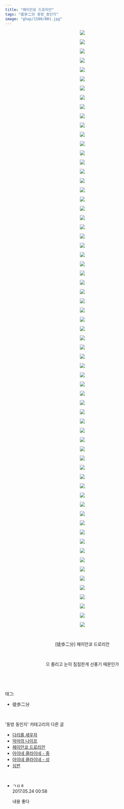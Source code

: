 ```yaml
---
title: "헤이안쿄 드로리안"
tags: "徒歩二分 동방_동인지"
image: "ghap/1580/001.jpg"
---
```

<div class="article">
<p style="text-align: center; clear: none; float: none;"><img src="{{ site.nasurl }}/ghap/1580/001.jpg"/></p>
<p style="text-align: center; clear: none; float: none;"><img src="{{ site.nasurl }}/ghap/1580/002.jpg"/></p>
<p style="text-align: center; clear: none; float: none;"><img src="{{ site.nasurl }}/ghap/1580/003.jpg"/></p>
<p style="text-align: center; clear: none; float: none;"><img src="{{ site.nasurl }}/ghap/1580/004.jpg"/></p>
<p style="text-align: center; clear: none; float: none;"><img src="{{ site.nasurl }}/ghap/1580/005.jpg"/></p>
<p style="text-align: center; clear: none; float: none;"><img src="{{ site.nasurl }}/ghap/1580/006.jpg"/></p>
<p style="text-align: center; clear: none; float: none;"><img src="{{ site.nasurl }}/ghap/1580/007.jpg"/></p>
<p style="text-align: center; clear: none; float: none;"><img src="{{ site.nasurl }}/ghap/1580/008.jpg"/></p>
<p style="text-align: center; clear: none; float: none;"><img src="{{ site.nasurl }}/ghap/1580/009.jpg"/></p>
<p style="text-align: center; clear: none; float: none;"><img src="{{ site.nasurl }}/ghap/1580/010.jpg"/></p>
<p style="text-align: center; clear: none; float: none;"><img src="{{ site.nasurl }}/ghap/1580/011.jpg"/></p>
<p style="text-align: center; clear: none; float: none;"><img src="{{ site.nasurl }}/ghap/1580/012.jpg"/></p>
<p style="text-align: center; clear: none; float: none;"><img src="{{ site.nasurl }}/ghap/1580/013.jpg"/></p>
<p style="text-align: center; clear: none; float: none;"><img src="{{ site.nasurl }}/ghap/1580/014.jpg"/></p>
<p style="text-align: center; clear: none; float: none;"><img src="{{ site.nasurl }}/ghap/1580/015.jpg"/></p>
<p style="text-align: center; clear: none; float: none;"><img src="{{ site.nasurl }}/ghap/1580/016.jpg"/></p>
<p style="text-align: center; clear: none; float: none;"><img src="{{ site.nasurl }}/ghap/1580/017.jpg"/></p>
<p style="text-align: center; clear: none; float: none;"><img src="{{ site.nasurl }}/ghap/1580/018.jpg"/></p>
<p style="text-align: center; clear: none; float: none;"><img src="{{ site.nasurl }}/ghap/1580/019.jpg"/></p>
<p style="text-align: center; clear: none; float: none;"><img src="{{ site.nasurl }}/ghap/1580/020.jpg"/></p>
<p style="text-align: center; clear: none; float: none;"><img src="{{ site.nasurl }}/ghap/1580/021.jpg"/></p>
<p style="text-align: center; clear: none; float: none;"><img src="{{ site.nasurl }}/ghap/1580/022.jpg"/></p>
<p style="text-align: center; clear: none; float: none;"><img src="{{ site.nasurl }}/ghap/1580/023.jpg"/></p>
<p style="text-align: center; clear: none; float: none;"><img src="{{ site.nasurl }}/ghap/1580/024.jpg"/></p>
<p style="text-align: center; clear: none; float: none;"><img src="{{ site.nasurl }}/ghap/1580/025.jpg"/></p>
<p style="text-align: center; clear: none; float: none;"><img src="{{ site.nasurl }}/ghap/1580/026.jpg"/></p>
<p style="text-align: center; clear: none; float: none;"><img src="{{ site.nasurl }}/ghap/1580/027.jpg"/></p>
<p style="text-align: center; clear: none; float: none;"><img src="{{ site.nasurl }}/ghap/1580/028.jpg"/></p>
<p style="text-align: center; clear: none; float: none;"><img src="{{ site.nasurl }}/ghap/1580/029.jpg"/></p>
<p style="text-align: center; clear: none; float: none;"><img src="{{ site.nasurl }}/ghap/1580/030.jpg"/></p>
<p style="text-align: center; clear: none; float: none;"><img src="{{ site.nasurl }}/ghap/1580/031.jpg"/></p>
<p style="text-align: center; clear: none; float: none;"><img src="{{ site.nasurl }}/ghap/1580/032.jpg"/></p>
<p style="text-align: center; clear: none; float: none;"><img src="{{ site.nasurl }}/ghap/1580/033.jpg"/></p>
<p style="text-align: center; clear: none; float: none;"><img src="{{ site.nasurl }}/ghap/1580/034.jpg"/></p>
<p style="text-align: center; clear: none; float: none;"><img src="{{ site.nasurl }}/ghap/1580/035.jpg"/></p>
<p style="text-align: center; clear: none; float: none;"><img src="{{ site.nasurl }}/ghap/1580/036.jpg"/></p>
<p style="text-align: center; clear: none; float: none;"><img src="{{ site.nasurl }}/ghap/1580/037.jpg"/></p>
<p style="text-align: center; clear: none; float: none;"><img src="{{ site.nasurl }}/ghap/1580/038.jpg"/></p>
<p style="text-align: center; clear: none; float: none;"><img src="{{ site.nasurl }}/ghap/1580/039.jpg"/></p>
<p style="text-align: center; clear: none; float: none;"><img src="{{ site.nasurl }}/ghap/1580/040.jpg"/></p>
<p style="text-align: center; clear: none; float: none;"><img src="{{ site.nasurl }}/ghap/1580/041.jpg"/></p>
<p style="text-align: center; clear: none; float: none;"><img src="{{ site.nasurl }}/ghap/1580/042.jpg"/></p>
<p style="text-align: center; clear: none; float: none;"><img src="{{ site.nasurl }}/ghap/1580/043.jpg"/></p>
<p style="text-align: center; clear: none; float: none;"><img src="{{ site.nasurl }}/ghap/1580/044.jpg"/></p>
<p style="text-align: center; clear: none; float: none;"><img src="{{ site.nasurl }}/ghap/1580/045.jpg"/></p>
<p style="text-align: center; clear: none; float: none;"><img src="{{ site.nasurl }}/ghap/1580/046.jpg"/></p>
<p style="text-align: center; clear: none; float: none;"><img src="{{ site.nasurl }}/ghap/1580/047.jpg"/></p>
<p style="text-align: center; clear: none; float: none;"><img src="{{ site.nasurl }}/ghap/1580/048.jpg"/></p>
<p style="text-align: center; clear: none; float: none;"><img src="{{ site.nasurl }}/ghap/1580/049.jpg"/></p>
<p style="text-align: center; clear: none; float: none;"><img src="{{ site.nasurl }}/ghap/1580/050.jpg"/></p>
<p style="text-align: center; clear: none; float: none;"><img src="{{ site.nasurl }}/ghap/1580/051.jpg"/></p>
<p style="text-align: center; clear: none; float: none;"><img src="{{ site.nasurl }}/ghap/1580/052.jpg"/></p>
<p style="text-align: center; clear: none; float: none;"><img src="{{ site.nasurl }}/ghap/1580/053.jpg"/></p>
<p style="text-align: center; clear: none; float: none;"><img src="{{ site.nasurl }}/ghap/1580/054.jpg"/></p>
<p style="text-align: center; clear: none; float: none;"><img src="{{ site.nasurl }}/ghap/1580/055.jpg"/></p>
<p style="text-align: center; clear: none; float: none;"><img src="{{ site.nasurl }}/ghap/1580/056.jpg"/></p>
<p style="text-align: center; clear: none; float: none;"><img src="{{ site.nasurl }}/ghap/1580/057.jpg"/></p>
<p style="text-align: center; clear: none; float: none;"><img src="{{ site.nasurl }}/ghap/1580/058.jpg"/></p>
<p style="text-align: center; clear: none; float: none;"><img src="{{ site.nasurl }}/ghap/1580/059.jpg"/></p>
<p style="text-align: center; clear: none; float: none;"><img src="{{ site.nasurl }}/ghap/1580/060.jpg"/></p>
<p style="text-align: center; clear: none; float: none;"><img src="{{ site.nasurl }}/ghap/1580/061.jpg"/></p>
<p style="text-align: center; clear: none; float: none;"><img src="{{ site.nasurl }}/ghap/1580/062.jpg"/></p>
<p style="text-align: center; clear: none; float: none;"><img src="{{ site.nasurl }}/ghap/1580/063.jpg"/></p>
<p style="text-align: center; clear: none; float: none;"><img src="{{ site.nasurl }}/ghap/1580/064.jpg"/></p>
<p style="text-align: center; clear: none; float: none;"><img src="{{ site.nasurl }}/ghap/1580/065.jpg"/></p>
<p style="text-align: center; clear: none; float: none;"><br/></p>
<p style="text-align: center; clear: none; float: none;">[徒歩二分] 헤이안쿄 드로리안<br/></p>
<p style="text-align: center; clear: none; float: none;"><br/></p>
<p style="text-align: center; clear: none; float: none;">으 졸리고 눈이 침침한게 선풍기 때문인가</p>
<p><br/></p>
</div><br/>
<div class="tagTrail">
<p>태그: </p>
<ul>
<li>徒歩二分</li>
</ul>
</div><br/>
<div class="another">
<p>'동방 동인지' 카테고리의 다른 글</p>
<ul>
<li><a href="/2016-08-15-ghap_1582">다리를 세우자</a></li>
<li><a href="/2016-08-15-ghap_1581">악마의 나이프</a></li>
<li><a href="/2016-08-15-ghap_1580">헤이안쿄 드로리안</a></li>
<li><a href="/2016-08-15-ghap_1579">아이네 클라이네 - 중</a></li>
<li><a href="/2016-08-15-ghap_1578">아이네 클라이네 - 상</a></li>
<li><a href="/2016-08-15-ghap_1577">심판</a></li>
</ul>
</div><br/>
<div class="cb_module cb_fluid">
<div class="cb_wrt cb_profile">
<div class="comment">
<ul>
<li class="cb_thumb_off" id="comment14996525">
<div class="cb_comment_area">
<div class="cb_info_area">
<div class="cb_section">
<span class="cb_nick_name">ㄱㅁㅎ</span>
</div>
<div class="cb_section">
<span class="cb_date">2017.05.24 00:58 </span>
</div>
</div>
<div class="cb_dsc_comment">
<p class="cb_dsc">
											내용 좋다
										</p>
</div>
</div></li>
</ul>
</div>
</div><!-- commentList close -->
</div><br/>
